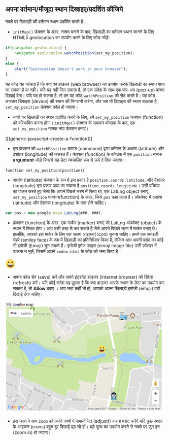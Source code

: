 ## अपना वर्तमान/मौजूदा स्थान दिखाइए/प्रदर्शित कीजिये

नक्शे पर खिलाड़ी की वर्तमान स्थान प्रदर्शित करते हैं।

+ `initMap()` फ़ंक्शन के अंदर, नक्शा बनाने के बाद, खिलाड़ी का वर्तमान स्थान जानने के लिए HTML5 geolocation का उपयोग करने के लिए कोड जोड़ें:

```javascript
if(navigator.geolocation) {
    navigator.geolocation.watchPosition(set_my_position);
}
else {
    alert("Geolocation doesn't work in your browser");
}
```

यह कोड यह जांचता है कि क्या वेब ब्राउज़र (web browser) का उपयोग करके खिलाड़ी का स्थान पाया जा सकता है या नहीं। यदि यह नहीं मिल सकता है, तो एक संदेश के साथ एक पॉप-अप (pop-up) बॉक्स दिखाई देगा। यदि यह हो सकता है, तो हम यह कोड `watchPosition` को सेट करते है। यह कोड लगातार डिवाइस (device) की स्थान की निगरानी करेगा, और जब भी डिवाइस की स्थान बदलता है, `set_my_position` फ़ंक्शन कॉल हो जाएगा।

+ नक्शे पर खिलाड़ी का स्थान प्रदर्शित करने के लिए, हमें `set_my_position` फंक्शन (function) को परिभाषित करना होगा। `initMap()` फ़ंक्शन के समापन कोष्ठक के बाद, एक `set_my_position` नामक नया फ़ंक्शन बनाएं।

[[[generic-javascript-create-a-function]]]

+ इस फ़ंक्शन को `watchPosition` कमांड (command) द्वारा वर्तमान के अक्षांश (latitude) और देशांतर (longitude) की जरूरत हैं। फंक्शन (function) के कोष्ठक में एक `position` नामक **argument** जोड़े जिससे यह डेटा स्वचालित रूप से उसे दे दिया जाएगा।

`function set_my_position(position){`

+ अक्षांश (latitude) फंक्शन के रूप में इस प्रकार है `position.coords.latitude`, और देशांतर (longitude) इस प्रकार पाया जा सकता है `position.coords.longitude`। उसी प्रक्रिया का पालन करते हुए जैसा कि आपने पिछले चरण में किया था, एक LatLng object बनाएं, `set_my_position` फंक्शन(function) के अंदर, जिसे `pos` कहा जाता है। ऑब्जेक्ट में अक्षांश (latitude) और देशांतर (longitude) के मान होने चाहिए।

```JavaScript
var pos = new google.maps.LatLng(###, ###);
```

+ फ़ंक्शन (function) के अंदर, एक मार्कर (marker) बनाएं जो LatLng ऑब्जेक्ट (object) के स्थान में स्थित होगा। आप उसी तरह से कर सकते हैं जैसे आपने पिछले चरण में मार्कर बनाए थे। हालाँकि, आपको इस मार्कर के लिए एक अलग आइकन( icon) चुनना चाहिए। हमने एक स्माइली चेहरे (smiley face) के रूप में खिलाड़ी का प्रतिनिधित्व किया है, लेकिन आप अपनी पसंद का कोई भी इमोजी (Emoji) चुन सकते हैं। इमोजी इमेज फाइल (emoji image file) उसी फ़ोल्डर में डालना न भूलें, जिसमें आपने `index.html` के कोड को जमा किया है।

![खिलाड़ी इमोजी (emoji)](images/player.png)

+ अपना कोड सेव (save) करें और अपने इंटरनेट ब्राउज़र (internet browser) को रिफ़्रेश (refresh) करें। यदि कोई संदेश यह पूछता है कि क्या ब्राउज़र आपके स्थान के डेटा का उपयोग कर सकता है, तो **Allow** दबाए । आप जहां कहीं भी हो, आपको अपना खिलाड़ी इमोजी (emoji) वहीं दिखाई देना चाहिए।

![आप नक्शे में कहां हैं](images/location-map.png)

+ इस चरण पे आप `zoom` को अपने नक्शे पे समायोजित (adjust)) करना पसंद करेंगे यदि कुछ स्थान के आइकन (icons) बहुत दूर दिखाई पड़ रहे हों। बड़े मूल्य का उपयोग करने से नक्शे पर ज़ूम इन (zoom in) हो जाएगा।